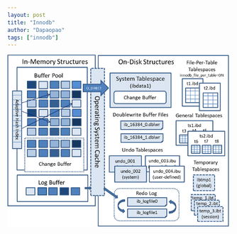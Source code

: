 ```yaml
---
layout: post
title: "Innodb"
author: "Dapaopao"
tags: ["innodb"]
---
```


![innodb-architecture](../images/innodb-architecture.png)


